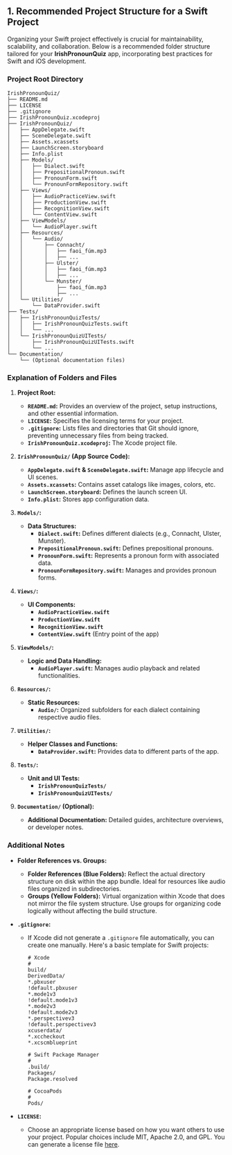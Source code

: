 ## **1. Recommended Project Structure for a Swift Project**

Organizing your Swift project effectively is crucial for maintainability, scalability, and collaboration. Below is a recommended folder structure tailored for your **IrishPronounQuiz** app, incorporating best practices for Swift and iOS development.

### **Project Root Directory**
```
IrishPronounQuiz/
├── README.md
├── LICENSE
├── .gitignore
├── IrishPronounQuiz.xcodeproj
├── IrishPronounQuiz/
│   ├── AppDelegate.swift
│   ├── SceneDelegate.swift
│   ├── Assets.xcassets
│   ├── LaunchScreen.storyboard
│   ├── Info.plist
│   ├── Models/
│   │   ├── Dialect.swift
│   │   ├── PrepositionalPronoun.swift
│   │   ├── PronounForm.swift
│   │   └── PronounFormRepository.swift
│   ├── Views/
│   │   ├── AudioPracticeView.swift
│   │   ├── ProductionView.swift
│   │   ├── RecognitionView.swift
│   │   └── ContentView.swift
│   ├── ViewModels/
│   │   └── AudioPlayer.swift
│   ├── Resources/
│   │   └── Audio/
│   │       ├── Connacht/
│   │       │   ├── faoi_fúm.mp3
│   │       │   ├── ...
│   │       ├── Ulster/
│   │       │   ├── faoi_fúm.mp3
│   │       │   ├── ...
│   │       └── Munster/
│   │           ├── faoi_fúm.mp3
│   │           ├── ...
│   └── Utilities/
│       └── DataProvider.swift
├── Tests/
│   ├── IrishPronounQuizTests/
│   │   ├── IrishPronounQuizTests.swift
│   │   └── ...
│   └── IrishPronounQuizUITests/
│       ├── IrishPronounQuizUITests.swift
│       └── ...
└── Documentation/
    └── (Optional documentation files)
```

### **Explanation of Folders and Files**

1. **Project Root:**
   - **`README.md`:** Provides an overview of the project, setup instructions, and other essential information.
   - **`LICENSE`:** Specifies the licensing terms for your project.
   - **`.gitignore`:** Lists files and directories that Git should ignore, preventing unnecessary files from being tracked.
   - **`IrishPronounQuiz.xcodeproj`:** The Xcode project file.

2. **`IrishPronounQuiz/` (App Source Code):**
   - **`AppDelegate.swift` & `SceneDelegate.swift`:** Manage app lifecycle and UI scenes.
   - **`Assets.xcassets`:** Contains asset catalogs like images, colors, etc.
   - **`LaunchScreen.storyboard`:** Defines the launch screen UI.
   - **`Info.plist`:** Stores app configuration data.

3. **`Models/`:**
   - **Data Structures:**
     - **`Dialect.swift`:** Defines different dialects (e.g., Connacht, Ulster, Munster).
     - **`PrepositionalPronoun.swift`:** Defines prepositional pronouns.
     - **`PronounForm.swift`:** Represents a pronoun form with associated data.
     - **`PronounFormRepository.swift`:** Manages and provides pronoun forms.

4. **`Views/`:**
   - **UI Components:**
     - **`AudioPracticeView.swift`**
     - **`ProductionView.swift`**
     - **`RecognitionView.swift`**
     - **`ContentView.swift`** (Entry point of the app)

5. **`ViewModels/`:**
   - **Logic and Data Handling:**
     - **`AudioPlayer.swift`:** Manages audio playback and related functionalities.

6. **`Resources/`:**
   - **Static Resources:**
     - **`Audio/`:** Organized subfolders for each dialect containing respective audio files.
   
7. **`Utilities/`:**
   - **Helper Classes and Functions:**
     - **`DataProvider.swift`:** Provides data to different parts of the app.

8. **`Tests/`:**
   - **Unit and UI Tests:**
     - **`IrishPronounQuizTests/`**
     - **`IrishPronounQuizUITests/`**

9. **`Documentation/` (Optional):**
   - **Additional Documentation:** Detailed guides, architecture overviews, or developer notes.

### **Additional Notes**

- **Folder References vs. Groups:**
  - **Folder References (Blue Folders):** Reflect the actual directory structure on disk within the app bundle. Ideal for resources like audio files organized in subdirectories.
  - **Groups (Yellow Folders):** Virtual organization within Xcode that does not mirror the file system structure. Use groups for organizing code logically without affecting the build structure.

- **`.gitignore`:**
  - If Xcode did not generate a `.gitignore` file automatically, you can create one manually. Here's a basic template for Swift projects:

    ```gitignore
    # Xcode
    #
    build/
    DerivedData/
    *.pbxuser
    !default.pbxuser
    *.mode1v3
    !default.mode1v3
    *.mode2v3
    !default.mode2v3
    *.perspectivev3
    !default.perspectivev3
    xcuserdata/
    *.xccheckout
    *.xcscmblueprint

    # Swift Package Manager
    #
    .build/
    Packages/
    Package.resolved

    # CocoaPods
    #
    Pods/
    ```

- **`LICENSE`:**
  - Choose an appropriate license based on how you want others to use your project. Popular choices include MIT, Apache 2.0, and GPL. You can generate a license file [here](https://choosealicense.com/).